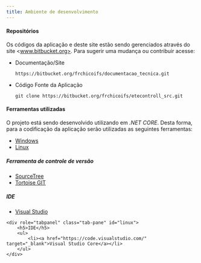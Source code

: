 ```yaml
---
title: Ambiente de desenvolvimento
---
```


#### Repositórios

Os códigos da aplicação e deste site estão sendo gerenciados através do site <www.bitbucket.org>. Para sugerir uma mudança ou contribuir acesse:

* Documentação/Site

    ```
    https://bitbucket.org/frchicoifs/documentacao_tecnica.git
    ```

* Código Fonte da Aplicação

    ```
    git clone https://bitbucket.org/frchicoifs/etecontroll_src.git
    ```

#### Ferramentas utilizadas

O projeto está sendo desenvolvido utilizando em *.NET CORE*. Desta forma, para a codificação da aplicação serão utilizadas as seguintes ferramentas:

<ul id="windowsTabs" class="nav nav-tabs">
    <li class="active"><a href="#windows" data-toggle="tab">Windows</a></li>
    <li><a href="#linux" data-toggle="tab">Linux</a></li>
</ul>
  <div class="tab-content">
    <div role="tabpanel" class="tab-pane active" id="windows">
        <h5>Ferramenta de controle de versão</h5>
        <ul>
            <li><a href="https://www.sourcetreeapp.com/" target="_blank">SourceTree</a></li>
            <li><a href="https://tortoisegit.org/" target="_blank">Tortoise GIT</a></li> 
        </ul>
        <h5>IDE</h5>
        <ul>
            <li><a href="https://www.visualstudio.com/pt-br/vs/community/" target="_blank">Visual Studio</a></li>
        </ul>
    </div>

    <div role="tabpanel" class="tab-pane" id="linux">
        <h5>IDE</h5>
        <ul>
            <li><a href="https://code.visualstudio.com/" target="_blank">Visual Studio Core</a></li>
        </ul>
    </div>
</div>
